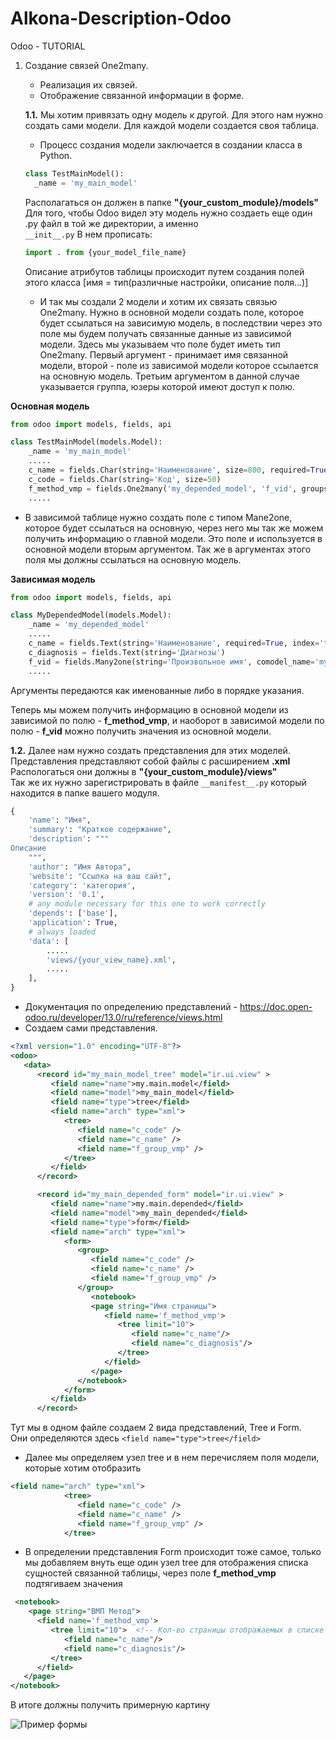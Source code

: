 # Alkona-Description-Odoo
Odoo - TUTORIAL
1. Создание связей One2many.
   - Реализация их связей.
   - Отображение связанной информации в форме.
        
   **1.1.** Мы хотим привязать одну модель к другой. Для этого нам нужно создать сами модели. Для каждой модели создается своя таблица.
     - Процесс создания модели заключается в создании класса в Python.
     ```python
     class TestMainModel():
       _name = 'my_main_model'
     ```   
     Располагаться он должен в папке **"{your_custom_module}/models"**    
        Для того, чтобы Odoo видел эту модель нужно создаеть еще один .py файл в той же директории, а именно   
       ```
       __init__.py
       ```
     В нем прописать:   
   ```python
   import . from {your_model_file_name}
   ```
     Описание атрибутов таблицы происходит путем создания полей этого класса [имя = тип(различные настройки, описание поля...)]
     
     - И так мы создали 2 модели и хотим их связать связью One2many.
     Нужно в основной модели создать поле, которое будет ссылаться на зависимую модель, в последствии через это поле мы будем получать связанные данные из зависимой модели. 
    Здесь мы указываем что поле будет иметь тип One2many.     Первый аргумент - принимает имя связанной модели, второй - поле из зависимой модели которое ссылается на основную модель. Третьим аргументом в данной случае указывается группа, юзеры которой имеют доступ к полю.

**Основная модель**
```python
from odoo import models, fields, api

class TestMainModel(models.Model):
    _name = 'my_main_model'
    .....
    c_name = fields.Char(string='Наименование', size=800, required=True, index='trigram')
    c_code = fields.Char(string='Код', size=50)
    f_method_vmp = fields.One2many('my_depended_model', 'f_vid', groups='tfoms-base.group_tfoms_user')
    .....
```
  - В зависимой таблице нужно создать поле с типом Mane2one, которое будет ссылаться на основную, через него мы так же можем получить информацию о главной модели.
  Это поле и используется в основной модели вторым аргументом.
  Так же в аргументах этого поля мы должны ссылаться на основную модель.    

**Зависимая модель**
```python
from odoo import models, fields, api

class MyDependedModel(models.Model):
    _name = 'my_depended_model'
    .....
    c_name = fields.Text(string='Наименование', required=True, index='trigram')
    c_diagnosis = fields.Text(string='Диагнозы')
    f_vid = fields.Many2one(string='Произвольное имя', comodel_name='my_main_model', ondelete='restrict', index='btree')
    .....
```
Аргументы передаются как именованные либо в порядке указания.

Теперь мы можем получить информацию в основной модели из зависимой по полю - **f_method_vmp**, и наоборот в зависимой модели по полю - **f_vid** можно получить значения из основной модели.

**1.2.**  Далее нам нужно создать представления для этих моделей.
Представления представляют собой файлы с расширением **.xml**
Распологаться они должны в **"{your_custom_module}/views"**    
Так же их нужно зарегистрировать в файле ```__manifest__.py``` который находится в папке вашего модуля.

```python
{
    'name': "Имя",
    'summary': "Краткое содержание",
    'description': """
Описание
    """,
    'author': "Имя Автора",
    'website': "Ссылка на ваш сайт",
    'category': 'категория',
    'version': '0.1',
    # any module necessary for this one to work correctly
    'depends': ['base'],
    'application': True,
    # always loaded
    'data': [
        .....
        'views/{your_view_name}.xml',
        .....
    ],
}
```
- Документация по определению представлений - https://doc.open-odoo.ru/developer/13.0/ru/reference/views.html
- Создаем сами представления.    
```xml
<?xml version="1.0" encoding="UTF-8"?>
<odoo>
   <data>      
      <record id="my_main_model_tree" model="ir.ui.view" >
         <field name="name">my.main.model</field>
         <field name="model">my_main_model</field>
         <field name="type">tree</field>
         <field name="arch" type="xml">
            <tree>
               <field name="c_code" />
               <field name="c_name" />
               <field name="f_group_vmp" />                
            </tree>               
         </field>
      </record>

      <record id="my_main_depended_form" model="ir.ui.view" >
         <field name="name">my.main.depended</field>
         <field name="model">my_main_depended</field>
         <field name="type">form</field>
         <field name="arch" type="xml">
            <form>               
               <group>
                  <field name="c_code" />
                  <field name="c_name" />
                  <field name="f_group_vmp" />
               </group>
                  <notebook>             
                  <page string="Имя страницы">                     
                     <field name='f_method_vmp'>                     
                        <tree limit="10">
                           <field name="c_name"/>
                           <field name="c_diagnosis"/>
                        </tree>
                     </field>              
                  </page>
               </notebook>                                        
            </form>
         </field>
      </record>
```
Тут мы в одном файле создаем 2 вида представлений, Tree и Form.   
Они определяются здесь ```<field name="type">tree</field>```   
- Далее мы определяем узел tree и в нем перечисляем поля модели, которые хотим отобразить
```xml
<field name="arch" type="xml">
            <tree>
               <field name="c_code" />
               <field name="c_name" />
               <field name="f_group_vmp" />                
            </tree>
```
- В определении представления Form происходит тоже самое, только мы добавляем внуть еще один узел tree для отображения списка сущностей связанной таблицы, через поле **f_method_vmp** подтягиваем значения
```xml
 <notebook>             
    <page string="ВМП Метод">                     
      <field name='f_method_vmp'>                     
         <tree limit="10">  <!-- Кол-во страницы отображаемых в списке на одной странице -->
            <field name="c_name"/>
            <field name="c_diagnosis"/>
         </tree>
      </field>
   </page>
</notebook>
```
В итоге должны получить примерную картину

![Пример формы](https://github.com/max-yakovlev/Alkona-Description-Odoo/assets/165757267/69d39e52-f6e4-4e36-9e5f-87fe528b4966)
